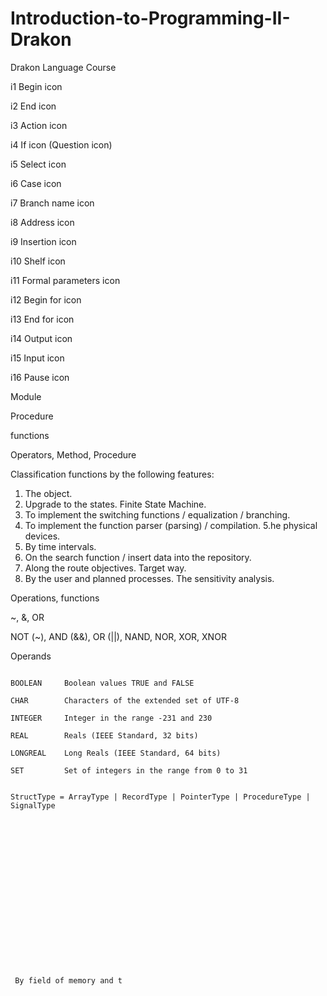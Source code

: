 # Introduction-to-Programming-II-Drakon
Drakon Language Course

i1	Begin icon

i2	End icon

i3	Action icon

i4	If icon (Question icon)

i5	Select icon

i6	Case icon

i7	Branch name icon

i8	Address icon

i9	Insertion icon

i10	Shelf icon

i11	Formal parameters icon

i12	Begin for icon

i13	End for icon

i14	Output icon

i15	Input icon

i16	Pause icon



Module

Procedure

functions



Operators, Method, Procedure 


Classification functions by the following features:

1. The object.
2. Upgrade to the states. Finite State Machine.
3. To implement the switching functions / equalization / branching.
4. To implement the function parser (parsing) / compilation.
5.he physical devices.
6. By time intervals.
7. On the search function / insert data into the repository.
8. Along the route objectives. Target way.
9. By the user and planned processes. The sensitivity analysis.





Operations, functions

~, &, OR

NOT (~), AND (&&), OR (||), NAND, NOR, XOR, XNOR







Operands

```BOOLEAN, CHAR, INTEGER, REAL, LONGREAL, SET

BOOLEAN 	Boolean values ​​TRUE and FALSE

CHAR 		Characters of the extended set of UTF-8

INTEGER 	Integer in the range -231 and 230

REAL 		Reals (IEEE Standard, 32 bits)

LONGREAL 	Long Reals (IEEE Standard, 64 bits)

SET 		Set of integers in the range from 0 to 31


StructType = ArrayType | RecordType | PointerType | ProcedureType | SignalType



















 By field of memory and t
